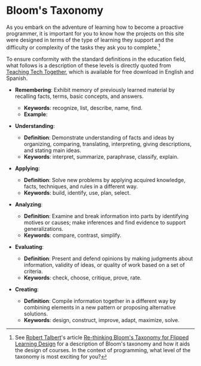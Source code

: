 # Bloom's Taxonomy

As you embark on the adventure of learning how to become a proactive programmer,
it is important for you to know how the projects on this site were designed in
terms of the type of learning they support and the difficulty or complexity of
the tasks they ask you to complete.[^1]


To ensure conformity with the standard definitions in the education field, what
follows is a description of these levels is directly quoted from [Teaching Tech
Together](https://teachtogether.tech/), which is available for free download in
English and Spanish.

- **Remembering**: Exhibit memory of previously learned material by recalling
  facts, terms, basic concepts, and answers.

    * **Keywords**: recognize, list, describe, name, find.
    * **Example**: 

- **Understanding**:

  - **Definition**: Demonstrate understanding of facts and ideas by organizing,
    comparing, translating, interpreting, giving descriptions, and stating main
    ideas.
  - **Keywords**: interpret, summarize, paraphrase, classify, explain.

- **Applying**:

  - **Definition**: Solve new problems by applying acquired knowledge, facts,
    techniques, and rules in a different way.
  - **Keywords**: build, identify, use, plan, select.

- **Analyzing**:

  - **Definition**: Examine and break information into parts by identifying
    motives or causes; make inferences and find evidence to support
    generalizations.
  - **Keywords**: compare, contrast, simplify.

- **Evaluating**:

  - **Definition**: Present and defend opinions by making judgments about
    information, validity of ideas, or quality of work based on a set of
    criteria.
  - **Keywords**: check, choose, critique, prove, rate.

- **Creating**:

  - **Definition**: Compile information together in a different way by
    combining elements in a new pattern or proposing alternative solutions.
  - **Keywords**: design, construct, improve, adapt, maximize, solve.

[^1]: See [Robert Talbert](https://rtalbert.org/)'s article [Re-thinking Bloom's
  Taxonomy for Flipped Learning
  Design](https://rtalbert.org/re-thinking-blooms-taxonomy-for-flipped-learning-design/)
  for a description of Bloom's taxonomy and how it aids the design of courses.
    In the context of programming, what level of the taxonomy is most exciting
    for you?

